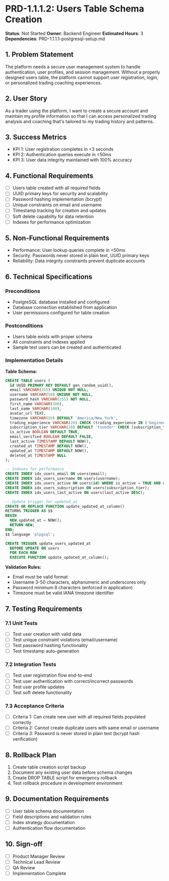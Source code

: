 # PRD-1.1.1.2: Users Table Schema Creation

**Status**: Not Started
**Owner**: Backend Engineer
**Estimated Hours**: 3
**Dependencies**: PRD-1.1.1.1-postgresql-setup.md

## 1. Problem Statement
The platform needs a secure user management system to handle authentication, user profiles, and session management. Without a properly designed users table, the platform cannot support user registration, login, or personalized trading coaching experiences.

## 2. User Story
As a trader using the platform, I want to create a secure account and maintain my profile information so that I can access personalized trading analysis and coaching that's tailored to my trading history and patterns.

## 3. Success Metrics
- KPI 1: User registration completes in <3 seconds
- KPI 2: Authentication queries execute in <50ms
- KPI 3: User data integrity maintained with 100% accuracy

## 4. Functional Requirements
- [ ] Users table created with all required fields
- [ ] UUID primary keys for security and scalability
- [ ] Password hashing implementation (bcrypt)
- [ ] Unique constraints on email and username
- [ ] Timestamp tracking for creation and updates
- [ ] Soft delete capability for data retention
- [ ] Indexes for performance optimization

## 5. Non-Functional Requirements
- Performance: User lookup queries complete in <50ms
- Security: Passwords never stored in plain text, UUID primary keys
- Reliability: Data integrity constraints prevent duplicate accounts

## 6. Technical Specifications

### Preconditions
- PostgreSQL database installed and configured
- Database connection established from application
- User permissions configured for table creation

### Postconditions  
- Users table exists with proper schema
- All constraints and indexes applied
- Sample test users can be created and authenticated

### Implementation Details
**Table Schema:**
```sql
CREATE TABLE users (
  id UUID PRIMARY KEY DEFAULT gen_random_uuid(),
  email VARCHAR(255) UNIQUE NOT NULL,
  username VARCHAR(50) UNIQUE NOT NULL,
  password_hash VARCHAR(255) NOT NULL,
  first_name VARCHAR(100),
  last_name VARCHAR(100),
  avatar_url TEXT,
  timezone VARCHAR(50) DEFAULT 'America/New_York',
  trading_experience VARCHAR(20) CHECK (trading_experience IN ('beginner', 'intermediate', 'advanced', 'professional')),
  subscription_tier VARCHAR(20) DEFAULT 'founder' CHECK (subscription_tier IN ('free', 'beta', 'founder', 'pro')),
  is_active BOOLEAN DEFAULT TRUE,
  email_verified BOOLEAN DEFAULT FALSE,
  last_active TIMESTAMP DEFAULT NOW(),
  created_at TIMESTAMP DEFAULT NOW(),
  updated_at TIMESTAMP DEFAULT NOW(),
  deleted_at TIMESTAMP NULL
);

-- Indexes for performance
CREATE INDEX idx_users_email ON users(email);
CREATE INDEX idx_users_username ON users(username);
CREATE INDEX idx_users_active ON users(id) WHERE is_active = TRUE AND deleted_at IS NULL;
CREATE INDEX idx_users_subscription ON users(subscription_tier);
CREATE INDEX idx_users_last_active ON users(last_active DESC);

-- Update trigger for updated_at
CREATE OR REPLACE FUNCTION update_updated_at_column()
RETURNS TRIGGER AS $$
BEGIN
  NEW.updated_at = NOW();
  RETURN NEW;
END;
$$ language 'plpgsql';

CREATE TRIGGER update_users_updated_at 
  BEFORE UPDATE ON users 
  FOR EACH ROW 
  EXECUTE FUNCTION update_updated_at_column();
```

**Validation Rules:**
- Email must be valid format
- Username 3-50 characters, alphanumeric and underscores only
- Password minimum 8 characters (enforced in application)
- Timezone must be valid IANA timezone identifier

## 7. Testing Requirements

### 7.1 Unit Tests
- [ ] Test user creation with valid data
- [ ] Test unique constraint violations (email/username)
- [ ] Test password hashing functionality
- [ ] Test timestamp auto-generation

### 7.2 Integration Tests
- [ ] Test user registration flow end-to-end
- [ ] Test user authentication with correct/incorrect passwords
- [ ] Test user profile updates
- [ ] Test soft delete functionality

### 7.3 Acceptance Criteria
- [ ] Criteria 1: Can create new user with all required fields populated correctly
- [ ] Criteria 2: Cannot create duplicate users with same email or username
- [ ] Criteria 3: Password is never stored in plain text (bcrypt hash verification)

## 8. Rollback Plan
1. Create table creation script backup
2. Document any existing user data before schema changes
3. Create DROP TABLE script for emergency rollback
4. Test rollback procedure in development environment

## 9. Documentation Requirements
- [ ] User table schema documentation
- [ ] Field descriptions and validation rules
- [ ] Index strategy documentation
- [ ] Authentication flow documentation

## 10. Sign-off
- [ ] Product Manager Review
- [ ] Technical Lead Review
- [ ] QA Review
- [ ] Implementation Complete